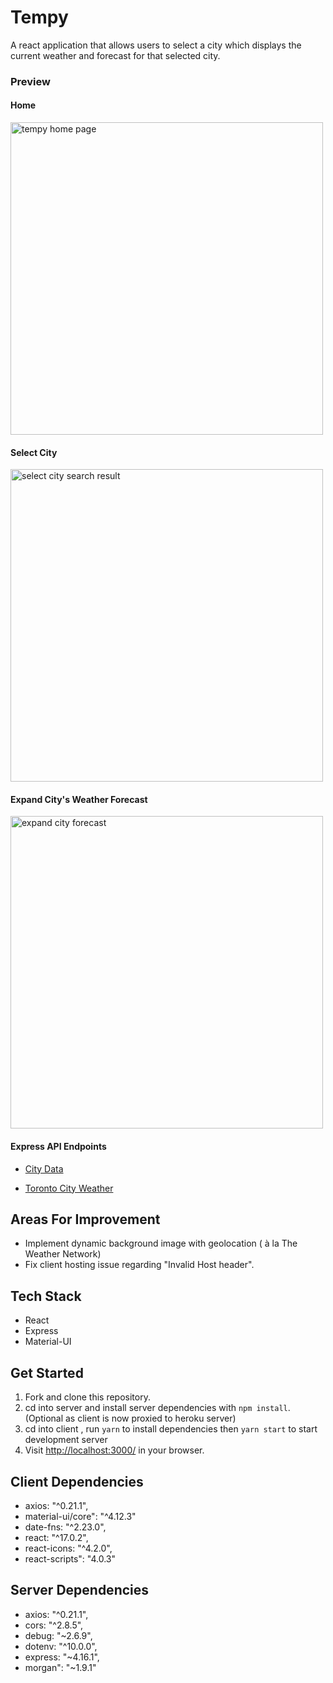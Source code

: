 # Tempy

A react application that allows users to select a city which displays the current weather and forecast for that selected city.




### Preview 

#### Home
<img width="500" alt="tempy home page" src="https://user-images.githubusercontent.com/69181038/130336966-248172e6-74c4-4c9d-b02b-278365ca1f29.png">


#### Select City
<img width="500" alt="select city search result" src="https://user-images.githubusercontent.com/69181038/130336992-39986048-0140-461b-841a-4ea87fa38962.png">

#### Expand City's Weather Forecast
<img width="500" alt="expand city forecast" src="https://user-images.githubusercontent.com/69181038/130336998-21425e83-9d8e-49df-9ca2-99df80289582.png">

#### Express API Endpoints

- [City Data](https://tempy-api.herokuapp.com/api/cities)

- [Toronto City Weather](https://tempy-api.herokuapp.com/api/cities/6167865/weather-data)


## Areas For Improvement

- Implement dynamic background image with geolocation ( à la The Weather Network)
- Fix client hosting issue regarding "Invalid Host header".   

## Tech Stack

- React
- Express
- Material-UI

## Get Started

1. Fork and clone this repository.
2. cd into server and install server dependencies with `npm install`. (Optional as client is now proxied to heroku server)
3. cd into client , run `yarn` to install dependencies then `yarn start` to start development server
4. Visit <http://localhost:3000/> in your browser.

## Client Dependencies

- axios: "^0.21.1",
- material-ui/core": "^4.12.3"
- date-fns: "^2.23.0",
- react: "^17.0.2",
- react-icons: "^4.2.0",
- react-scripts": "4.0.3"

## Server Dependencies

- axios: "^0.21.1",
- cors: "^2.8.5",
- debug: "~2.6.9",
- dotenv: "^10.0.0",
- express: "~4.16.1",
- morgan": "~1.9.1"
